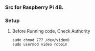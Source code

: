 ### Src for Raspberry Pi 4B.

### Setup
1. Before Running code, Check Authority
    ```
    sudo chmod 777 /dev/video0
    sudo usermod video roboin
    ```
